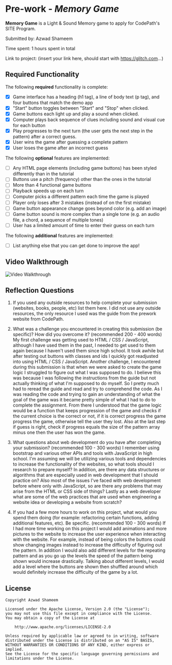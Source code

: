 # Pre-work - *Memory Game*

**Memory Game** is a Light & Sound Memory game to apply for CodePath's SITE Program. 

Submitted by: Azwad Shameem

Time spent: 1 hours spent in total

Link to project: (insert your link here, should start with https://glitch.com...)

## Required Functionality

The following **required** functionality is complete:

* [X] Game interface has a heading (h1 tag), a line of body text (p tag), and four buttons that match the demo app
* [X] "Start" button toggles between "Start" and "Stop" when clicked. 
* [X] Game buttons each light up and play a sound when clicked. 
* [X] Computer plays back sequence of clues including sound and visual cue for each button
* [X] Play progresses to the next turn (the user gets the next step in the pattern) after a correct guess. 
* [X] User wins the game after guessing a complete pattern
* [X] User loses the game after an incorrect guess

The following **optional** features are implemented:

* [ ] Any HTML page elements (including game buttons) has been styled differently than in the tutorial
* [ ] Buttons use a pitch (frequency) other than the ones in the tutorial
* [ ] More than 4 functional game buttons
* [ ] Playback speeds up on each turn
* [ ] Computer picks a different pattern each time the game is played
* [ ] Player only loses after 3 mistakes (instead of on the first mistake)
* [ ] Game button appearance change goes beyond color (e.g. add an image)
* [ ] Game button sound is more complex than a single tone (e.g. an audio file, a chord, a sequence of multiple tones)
* [ ] User has a limited amount of time to enter their guess on each turn

The following **additional** features are implemented:

- [ ] List anything else that you can get done to improve the app!

## Video Walkthrough

<img src='The_Pattern_Game' title='Video Walkthrough' width='' alt='Video Walkthrough' />

## Reflection Questions
1. If you used any outside resources to help complete your submission (websites, books, people, etc) list them here. 
I did not use any outside resources, the only resource I used was the guide from the prework website from CodePath.

2. What was a challenge you encountered in creating this submission (be specific)? How did you overcome it? (recommended 200 - 400 words) 
My first challenge was getting used to HTML / CSS / JavaScript, although I have used them in the past, I needed to get used to them again because I haven't used them since
high school. It took awhile but after testing out buttons with classes and ids I quickly got readjusted into using HTML / CSS / JavaScript.
Another challenge, I encountered during this submission is that when we were asked to create the game logic I struggled to figure out what I was supposed to do.
I believe this was because I was following the instructions from the guide but not actually thinking of what I'm supposed to do myself. So I pretty much had to reread the guide
and read and try to comprehend the code. As I was reading the code and trying to gain an understanding of what the goal of the game was it became pretty simple of what I had to do
to complete the assignment. From there I understood that the game logic would be a function that keeps progression of the game and checks if the current choice is the correct or not, 
if it is correct progress the game progress the game, otherwise tell the user they lost. Also at the last step if guess is right, check if progress equals the size of the pattern 
array minus one then the user has won the game.

3. What questions about web development do you have after completing your submission? (recommended 100 - 300 words) 
I remember using bootstrap and various other APIs and tools with JavaScript in high school. I'm assuming we will be utilizing various tools and dependencies to increase the 
functionality of the websites, so what tools should I research to prepare myself? In addition, are there any data structures or algorithms that are especially used in 
web development that I should practice on? Also most of the issues I've faced with web development before where only with JavaScript, so are there any problems that
may arise from the HTML or CSS side of things? Lastly as a web developer what are some of the web practices that are used when engineering a website idea or developing a website from scratch?

4. If you had a few more hours to work on this project, what would you spend them doing (for example: refactoring certain functions, adding additional features, etc). Be specific. (recommended 100 - 300 words) 
If I had more time working on this project I would add animations and more pictures to the website to increase the user experience when interacting with the website. For example, instead of being colors
the buttons could show changing images instead to increase the difficulty of figuring out the pattern. In addition I would also add different levels for the repeating pattern and as you go up
the levels the speed of the pattern being shown would increase drastically. Talking about different levels, I would add a level where the buttons are shown then shuffled around which would definitely
increase the difficulty of the game by a lot.



## License

    Copyright Azwad Shameem

    Licensed under the Apache License, Version 2.0 (the "License");
    you may not use this file except in compliance with the License.
    You may obtain a copy of the License at

        http://www.apache.org/licenses/LICENSE-2.0

    Unless required by applicable law or agreed to in writing, software
    distributed under the License is distributed on an "AS IS" BASIS,
    WITHOUT WARRANTIES OR CONDITIONS OF ANY KIND, either express or implied.
    See the License for the specific language governing permissions and
    limitations under the License.
